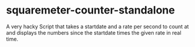 # squaremeter-counter-standalone
A very hacky Script that takes a startdate and a rate per second to count at and displays the numbers since the startdate times the given rate in real time.
